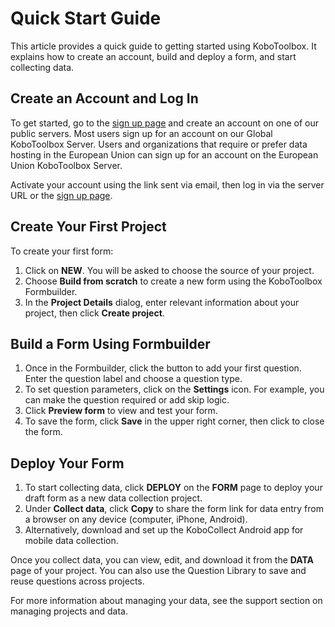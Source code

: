 # Quick Start Guide

This article provides a quick guide to getting started using KoboToolbox. It explains how to create an account, build and deploy a form, and start collecting data.

## Create an Account and Log In

To get started, go to the [sign up page](https://www.kobotoolbox.org/sign-up/) and create an account on one of our public servers. Most users sign up for an account on our Global KoboToolbox Server. Users and organizations that require or prefer data hosting in the European Union can sign up for an account on the European Union KoboToolbox Server.

Activate your account using the link sent via email, then log in via the server URL or the [sign up page](https://www.kobotoolbox.org/sign-up/).

## Create Your First Project

To create your first form:

1. Click on **NEW**. You will be asked to choose the source of your project.
2. Choose **Build from scratch** to create a new form using the KoboToolbox Formbuilder.
3. In the **Project Details** dialog, enter relevant information about your project, then click **Create project**.

## Build a Form Using Formbuilder

1. Once in the Formbuilder, click the <i class="k-icon-plus"></i> button to add your first question. Enter the question label and choose a question type.
2. To set question parameters, click on the <i class="k-icon-settings"></i> **Settings** icon. For example, you can make the question required or add skip logic.
3. Click <i class="k-icon-view"></i> **Preview form** to view and test your form.
4. To save the form, click **Save** in the upper right corner, then click <i class="k-icon-close"></i> to close the form.

## Deploy Your Form

1. To start collecting data, click **DEPLOY** on the **FORM** page to deploy your draft form as a new data collection project.
2. Under **Collect data**, click **Copy** to share the form link for data entry from a browser on any device (computer, iPhone, Android).
3. Alternatively, download and set up the KoboCollect Android app for mobile data collection.

Once you collect data, you can view, edit, and download it from the **DATA** page of your project. You can also use the Question Library to save and reuse questions across projects.

For more information about managing your data, see the support section on managing projects and data.
